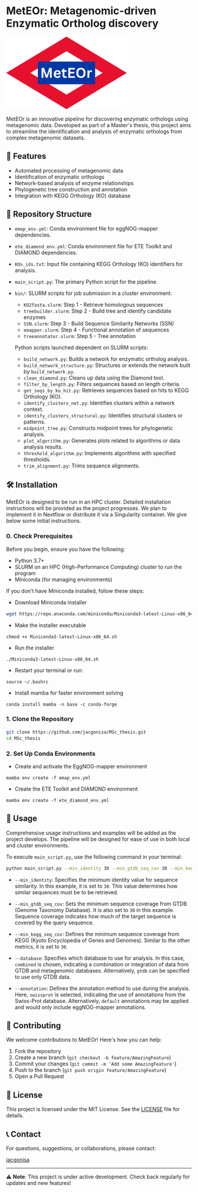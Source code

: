 # MetEOr: Metagenomic-driven Enzymatic Ortholog discovery

![MetEOr Logo](MetEOr_logo.png)

MetEOr is an innovative pipeline for discovering enzymatic orthologs using metagenomic data. Developed as part of a Master's thesis, this project aims to streamline the identification and analysis of enzymatic orthologs from complex metagenomic datasets.

## 🚀 Features

- Automated processing of metagenomic data
- Identification of enzymatic orthologs
- Network-based analysis of enzyme relationships
- Phylogenetic tree construction and annotation
- Integration with KEGG Orthology (KO) database

## 📁 Repository Structure
- `emap_env.yml`: Conda environment file for eggNOG-mapper dependencies.
- `ete_diamond_env.yml`: Conda environment file for ETE Toolkit and DIAMOND dependencies.
- `KOs_ids.txt`: Input file containing KEGG Orthology (KO) identifiers for analysis.
- `main_script.py`: The primary Python script for the pipeline.
- `bin/`:
  SLURM scripts for job submission in a cluster environment:

  - `KO2fasta.slurm`: Step 1 - Retrieve homologous sequences
  - `treebuilder.slurm`: Step 2 - Build tree and identify candidate enzymes
  - `SSN.slurm`: Step 3 - Build 	Sequence Similarity Networks (SSN)
  - `emapper.slurm`: Step 4 - Functional annotation of sequences
  - `treeannotator.slurm`: Step 5 - Tree annotation
    
  Python scripts launched dependent on SLURM scripts:

  - `build_network.py`: Builds a network for enzymatic ortholog analysis.
  - `build_network_structure.py`: Structures or extends the network built by `build_network.py`.
  - `clean_diamond.py`: Cleans up data using the Diamond tool.
  - `filter_by_length.py`: Filters sequences based on length criteria.
  - `get_seqs_by_ko_hit.py`: Retrieves sequences based on hits to KEGG Orthology (KO).
  - `identify_clusters_net.py`: Identifies clusters within a network context.
  - `identify_clusters_structural.py`: Identifies structural clusters or patterns.
  - `midpoint_tree.py`: Constructs midpoint trees for phylogenetic analysis.
  - `plot_algorithm.py`: Generates plots related to algorithms or data analysis results.
  - `threshold_algorithm.py`: Implements algorithms with specified thresholds.
  - `trim_alignment.py`: Trims sequence alignments.

## 🛠️ Installation

MetEOr is designed to be run in an HPC cluster. Detailed installation instructions will be provided as the project progresses. We plan to implement it in Nextflow or distribute it via a Singularity container.
We give below some initial instructions.

### 0. Check Prerequisites

Before you begin, ensure you have the following:

- Python 3.7+
- SLURM on an HPC (High-Performance Computing) cluster to run the program
- Miniconda (for managing environments)

If you don't have Miniconda installed, follow these steps:

- Download Miniconda installer
```bash
wget https://repo.anaconda.com/miniconda/Miniconda3-latest-Linux-x86_64.sh
```

- Make the installer executable
```
chmod +x Miniconda3-latest-Linux-x86_64.sh
```

- Run the installer
```
./Miniconda3-latest-Linux-x86_64.sh
```

- Restart your terminal or run:
```
source ~/.bashrc
```

- Install mamba for faster environment solving
```
conda install mamba -n base -c conda-forge
```
 
### 1. Clone the Repository

```bash
git clone https://github.com/jacgonisa/MSc_thesis.git
cd MSc_thesis
```

### 2. Set Up Conda Environments
- Create and activate the EggNOG-mapper environment
```
mamba env create -f emap_env.yml
```

- Create the ETE Toolkit and DIAMOND environment
```
mamba env create -f ete_diamond_env.yml
```


## 📘 Usage

Comprehensive usage instructions and examples will be added as the project develops. The pipeline will be designed for ease of use in both local and cluster environments.


To execute `main_script.py`, use the following command in your terminal:

```bash
python main_script.py --min_identity 30 --min_gtdb_seq_cov 30 --min_kegg_seq_cov 30 --database combined --annotation swissprot KO_list.txt
```

- `--min_identity`: Specifies the minimum identity value for sequence similarity. In this example, it is set to `30`. This value determines how similar sequences must be to be retrieved.

- `--min_gtdb_seq_cov`: Sets the minimum sequence coverage from GTDB (Genome Taxonomy Database). It is also set to `30` in this example. Sequence coverage indicates how much of the target sequence is covered by the query sequence.

- `--min_kegg_seq_cov`: Defines the minimum sequence coverage from KEGG (Kyoto Encyclopedia of Genes and Genomes). Similar to the other metrics, it is set to `30`. 

- `--database`: Specifies which database to use for analysis. In this case, `combined` is chosen, indicating a combination or integration of data from GTDB and metagenomic databases. Alternatively, `gtdb` can be specified to use only GTDB data.

- `--annotation`: Defines the annotation method to use during the analysis. Here, `swissprot` is selected, indicating the use of annotations from the Swiss-Prot database. Alternatively, `default` annotations may be applied and would only include eggNOG-mapper annotations.


## 🤝 Contributing

We welcome contributions to MetEOr! Here's how you can help:

1. Fork the repository
2. Create a new branch (`git checkout -b feature/AmazingFeature`)
3. Commit your changes (`git commit -m 'Add some AmazingFeature'`)
4. Push to the branch (`git push origin feature/AmazingFeature`)
5. Open a Pull Request


## 📄 License

This project is licensed under the MIT License. See the [LICENSE](LICENSE) file for details.

## 📞 Contact

For questions, suggestions, or collaborations, please contact:

[jacgonisa](https://github.com/jacgonisa)

---

⚠️ **Note**: This project is under active development. Check back regularly for updates and new features!

